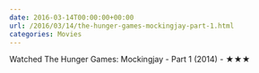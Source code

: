 ```yaml
---
date: 2016-03-14T00:00:00+00:00
url: /2016/03/14/the-hunger-games-mockingjay-part-1.html
categories: Movies
---
```

Watched The Hunger Games: Mockingjay - Part 1 (2014) - ★★★




